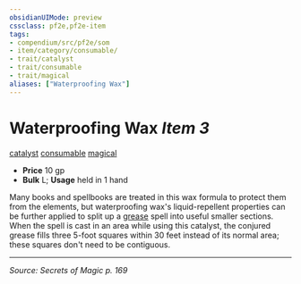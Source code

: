 ```yaml
---
obsidianUIMode: preview
cssclass: pf2e,pf2e-item
tags:
- compendium/src/pf2e/som
- item/category/consumable/
- trait/catalyst
- trait/consumable
- trait/magical
aliases: ["Waterproofing Wax"]
---
```

# Waterproofing Wax *Item 3*  
[catalyst](catalyst-som.md "Catalyst Item Trait")  [consumable](consumable.md "Consumable Item Trait")  [magical](magical.md "Magical Item Trait")  

- **Price** 10 gp
- **Bulk** L; **Usage** held in 1 hand

Many books and spellbooks are treated in this wax formula to protect them from the elements, but waterproofing wax's liquid-repellent properties can be further applied to split up a [grease](grease.md) spell into useful smaller sections. When the spell is cast in an area while using this catalyst, the conjured grease fills three 5-foot squares within 30 feet instead of its normal area; these squares don't need to be contiguous.


---
*Source: Secrets of Magic p. 169*